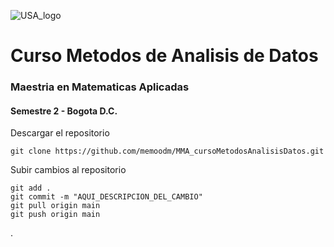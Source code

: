![USA_logo](https://www.usergioarboleda.edu.co/wp-content/uploads/ultimatum/imagens/logo-mobile-UniversidadSergioArboleda.png)

# Curso Metodos de Analisis de Datos
### Maestria en Matematicas Aplicadas
#### Semestre 2 - Bogota D.C.


Descargar el repositorio
```
git clone https://github.com/memoodm/MMA_cursoMetodosAnalisisDatos.git
```

Subir cambios al repositorio
```
git add .
git commit -m "AQUI_DESCRIPCION_DEL_CAMBIO"
git pull origin main
git push origin main
```

.